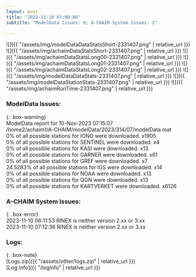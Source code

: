 ```yaml
---
layout: post
title: "2023-11-10 07:00:00"
subtitle: "ModelData Issues: 9; A-CHAIM System Issues: 2"

---
```


![]({{ "/assets/img/modelDataDataStatsShort-2331407.png" | relative_url }})
![]({{ "/assets/img/achaimDataStatsShort-2331407.png" | relative_url }})
![]({{ "/assets/img/achaimDataStatsLong00-2331407.png" | relative_url }})
![]({{ "/assets/img/achaimDataStatsLong01-2331407.png" | relative_url }})
![]({{ "/assets/img/achaimDataStatsLong02-2331407.png" | relative_url }})
![]({{ "/assets/img/modelDataDataStats-2331407.png" | relative_url }})
![]({{ "/assets/img/modelDataStationStats-2331407.png" | relative_url }})
![]({{ "/assets/img/achaimRunTime-2331407.png" | relative_url }})


### ModelData Issues:  
  
{: .box-warning}  
 ModelData report for 10-Nov-2023 07:15:07   
 /home2/achaim1/A-CHAIM/modelData/2023/314/07/modelData.mat   
 0% of all possible stations for IONO were downloaded. x1905   
 0% of all possible stations for SENTINEL were downloaded. x4   
 0% of all possible stations for KASI were downloaded. x13   
 0% of all possible stations for GARNER were downloaded. x61   
 0% of all possible stations for GREF were downloaded. x7   
 24.5283% of all possible stations for IGS were downloaded. x14   
 0% of all possible stations for NOAA were downloaded. x13   
 0% of all possible stations for QGN were downloaded. x13   
 0% of all possible stations for KARTVERKET were downloaded. x6126   
  
### A-CHAIM System Issues:  
  
{: .box-error}  
2023-11-10 06:11:53 RINEX is neither version 2.xx or 3.xx  
2023-11-10 07:12:36 RINEX is neither version 2.xx or 3.xx  

### Logs:  
  
{: .box-note}  
[Logs.zip]({{ "/assets/other/logs.zip" | relative_url }})  
[Log Info]({{ "/logInfo" | relative_url }})  
